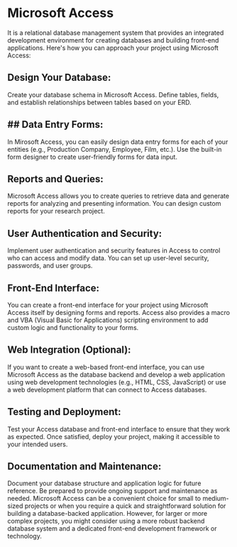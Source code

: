 # Microsoft Access 

It is a relational database management system that provides an integrated development environment for creating databases and building front-end applications. Here's how you can approach your project using Microsoft Access:

## Design Your Database:
Create your database schema in Microsoft Access. Define tables, fields, and establish relationships between tables based on your ERD.

## ## Data Entry Forms:
In Mirosoft Access, you can easily design data entry forms for each of your entities (e.g., Production Company, Employee, Film, etc.). Use the built-in form designer to create user-friendly forms for data input.

## Reports and Queries:
Microsoft Access allows you to create queries to retrieve data and generate reports for analyzing and presenting information. You can design custom reports for your research project.

## User Authentication and Security:
Implement user authentication and security features in Access to control who can access and modify data. You can set up user-level security, passwords, and user groups.

## Front-End Interface:
You can create a front-end interface for your project using Microsoft Access itself by designing forms and reports. Access also provides a macro and VBA (Visual Basic for Applications) scripting environment to add custom logic and functionality to your forms.

## Web Integration (Optional):
If you want to create a web-based front-end interface, you can use Microsoft Access as the database backend and develop a web application using web development technologies (e.g., HTML, CSS, JavaScript) or use a web development platform that can connect to Access databases.

## Testing and Deployment:
Test your Access database and front-end interface to ensure that they work as expected. Once satisfied, deploy your project, making it accessible to your intended users.

## Documentation and Maintenance:
Document your database structure and application logic for future reference. Be prepared to provide ongoing support and maintenance as needed.
Microsoft Access can be a convenient choice for small to medium-sized projects or when you require a quick and straightforward solution for building a database-backed application. However, for larger or more complex projects, you might consider using a more robust backend database system and a dedicated front-end development framework or technology.